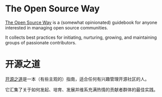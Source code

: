 # The Open Source Way

[The Open Source Way](https://www.theopensourceway.org/) is a (somewhat opinionated) guidebook for anyone interested in managing open source communities.

It collects best practices for initiating, nurturing, growing, and maintaining groups of passionate contributors.

# 开源之道

[开源之道](https://www.theopensourceway.org/)是一本（有些主观的）指南，适合任何有兴趣管理开源社区的人。

它汇集了关于如何发起、培育、发展并维系充满热情的贡献者群体的最佳实践。
